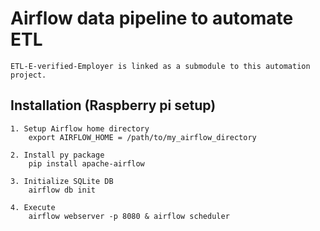 # Airflow data pipeline to automate ETL
	ETL-E-verified-Employer is linked as a submodule to this automation project. 

## Installation (Raspberry pi setup)

	1. Setup Airflow home directory
		export AIRFLOW_HOME = /path/to/my_airflow_directory

 	2. Install py package 
		pip install apache-airflow
	
	3. Initialize SQLite DB
		airflow db init
	
	4. Execute
		airflow webserver -p 8080 & airflow scheduler
